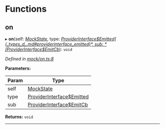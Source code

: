 

# Functions

<a id="on"></a>

##  on

▸ **on**(self: *[MockState](_mock_types_d_.md#mockstate)*, type: *[ProviderInterface$Emitted](_types_d_.md#providerinterface_emitted)*, sub: *[ProviderInterface$EmitCb](_types_d_.md#providerinterface_emitcb)*): `void`

*Defined in [mock/on.ts:8](https://github.com/polkadot-js/api/blob/12a3b4a/packages/api-provider/src/mock/on.ts#L8)*

**Parameters:**

| Param | Type |
| ------ | ------ |
| self | [MockState](_mock_types_d_.md#mockstate) |
| type | [ProviderInterface$Emitted](_types_d_.md#providerinterface_emitted) |
| sub | [ProviderInterface$EmitCb](_types_d_.md#providerinterface_emitcb) |

**Returns:** `void`

___

